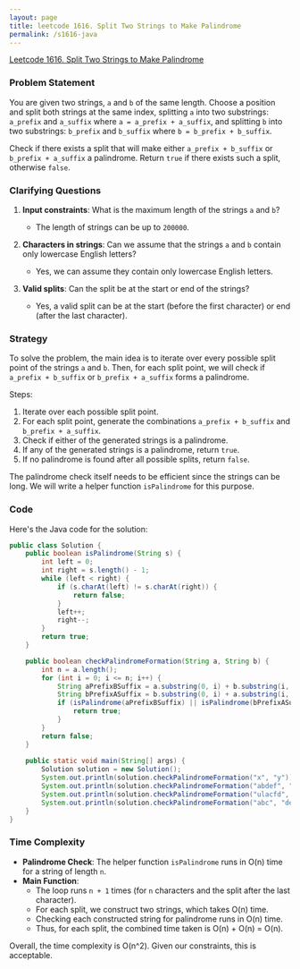 ```yaml
---
layout: page
title: leetcode 1616. Split Two Strings to Make Palindrome
permalink: /s1616-java
---
```

[Leetcode 1616. Split Two Strings to Make Palindrome](https://algoadvance.github.io/algoadvance/l1616)
### Problem Statement

You are given two strings, `a` and `b` of the same length. Choose a position and split both strings at the same index, splitting `a` into two substrings: `a_prefix` and `a_suffix` where `a = a_prefix + a_suffix`, and splitting `b` into two substrings: `b_prefix` and `b_suffix` where `b = b_prefix + b_suffix`.

Check if there exists a split that will make either `a_prefix + b_suffix` or `b_prefix + a_suffix` a palindrome. Return `true` if there exists such a split, otherwise `false`.

### Clarifying Questions

1. **Input constraints**: What is the maximum length of the strings `a` and `b`?
   - The length of strings can be up to `200000`.

2. **Characters in strings**: Can we assume that the strings `a` and `b` contain only lowercase English letters?
   - Yes, we can assume they contain only lowercase English letters.

3. **Valid splits**: Can the split be at the start or end of the strings?
   - Yes, a valid split can be at the start (before the first character) or end (after the last character).

### Strategy

To solve the problem, the main idea is to iterate over every possible split point of the strings `a` and `b`. Then, for each split point, we will check if `a_prefix + b_suffix` or `b_prefix + a_suffix` forms a palindrome.

Steps:
1. Iterate over each possible split point.
2. For each split point, generate the combinations `a_prefix + b_suffix` and `b_prefix + a_suffix`.
3. Check if either of the generated strings is a palindrome.
4. If any of the generated strings is a palindrome, return `true`.
5. If no palindrome is found after all possible splits, return `false`.

The palindrome check itself needs to be efficient since the strings can be long. We will write a helper function `isPalindrome` for this purpose.

### Code

Here's the Java code for the solution:

```java
public class Solution {
    public boolean isPalindrome(String s) {
        int left = 0;
        int right = s.length() - 1;
        while (left < right) {
            if (s.charAt(left) != s.charAt(right)) {
                return false;
            }
            left++;
            right--;
        }
        return true;
    }

    public boolean checkPalindromeFormation(String a, String b) {
        int n = a.length();
        for (int i = 0; i <= n; i++) {
            String aPrefixBSuffix = a.substring(0, i) + b.substring(i, n);
            String bPrefixASuffix = b.substring(0, i) + a.substring(i, n);
            if (isPalindrome(aPrefixBSuffix) || isPalindrome(bPrefixASuffix)) {
                return true;
            }
        }
        return false;
    }
    
    public static void main(String[] args) {
        Solution solution = new Solution();
        System.out.println(solution.checkPalindromeFormation("x", "y")); // Output: true
        System.out.println(solution.checkPalindromeFormation("abdef", "fecab")); // Output: true
        System.out.println(solution.checkPalindromeFormation("ulacfd", "jizalu")); // Output: true
        System.out.println(solution.checkPalindromeFormation("abc", "def")); // Output: false
    }
}
```

### Time Complexity

- **Palindrome Check**: The helper function `isPalindrome` runs in O(n) time for a string of length `n`.
- **Main Function**:
  - The loop runs `n + 1` times (for `n` characters and the split after the last character).
  - For each split, we construct two strings, which takes O(n) time.
  - Checking each constructed string for palindrome runs in O(n) time.
  - Thus, for each split, the combined time taken is O(n) + O(n) = O(n).

Overall, the time complexity is O(n^2). Given our constraints, this is acceptable.